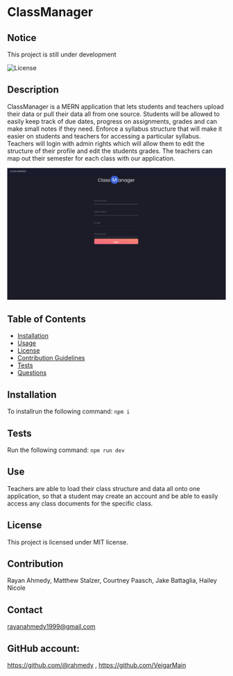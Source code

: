 
# ClassManager
     
## Notice
This project is still under development  

![License](https://img.shields.io/badge/License-MIT-blue.svg)

## Description
ClassManager is a MERN application that lets students and teachers upload their data or pull their data all from one source. Students will be allowed to easily keep track of due dates, progress on assignments, grades and can make small notes if they need. Enforce a syllabus structure that will make it easier on students and teachers for accessing a particular syllabus. Teachers will login with admin rights which will allow them to edit the structure of their profile and edit the students grades. The teachers can map out their semester for each class with our application.

![License](client/public/demo.png)

## Table of Contents
* [Installation](#installation)
* [Usage](#usage)
* [License](#license)
* [Contribution Guidelines](#contribution-guidelines)
* [Tests](#tests)
* [Questions](#questions)
## Installation
To installrun the following command:
``` npm i ```

## Tests
Run the following command:
``` npm run dev  ```

## Use
 Teachers are able to load their class structure and data all onto one application, so that a student may create an account and be able to easily access any class documents for the specific class.
## License
This project is licensed under MIT license.
## Contribution 
Rayan Ahmedy, Matthew Stalzer, Courtney Paasch, Jake Battaglia, Hailey Nicole

## Contact 
rayanahmedy1999@gmail.com
## GitHub account: 
https://github.com/@rahmedy ,
https://github.com/VeigarMain
